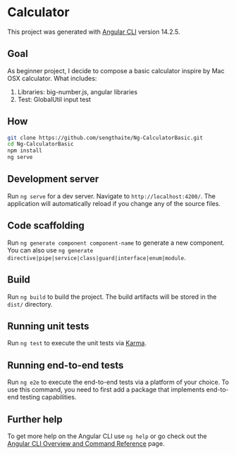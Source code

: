 # Calculator

This project was generated with [Angular CLI](https://github.com/angular/angular-cli) version 14.2.5.

## Goal

As beginner project, I decide to compose a basic calculator inspire by Mac OSX calculator. What includes:
1. Libraries: big-number.js, angular libraries
2. Test: GlobalUtil input test

## How
```sh
git clone https://github.com/sengthaite/Ng-CalculatorBasic.git
cd Ng-CalculatorBasic
npm install
ng serve
```

## Development server

Run `ng serve` for a dev server. Navigate to `http://localhost:4200/`. The application will automatically reload if you change any of the source files.

## Code scaffolding

Run `ng generate component component-name` to generate a new component. You can also use `ng generate directive|pipe|service|class|guard|interface|enum|module`.

## Build

Run `ng build` to build the project. The build artifacts will be stored in the `dist/` directory.

## Running unit tests

Run `ng test` to execute the unit tests via [Karma](https://karma-runner.github.io).

## Running end-to-end tests

Run `ng e2e` to execute the end-to-end tests via a platform of your choice. To use this command, you need to first add a package that implements end-to-end testing capabilities.

## Further help

To get more help on the Angular CLI use `ng help` or go check out the [Angular CLI Overview and Command Reference](https://angular.io/cli) page.

